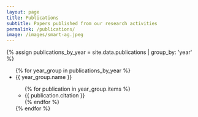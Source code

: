 ```yaml
---
layout: page
title: Publications
subtitle: Papers published from our research activities
permalink: /publications/
image: /images/smart-ag.jpeg
---
```

{% assign publications_by_year = site.data.publications | group_by: 'year' %}
<style>
    /* Basic lightbox styling */
    .lightbox-overlay {
      display: none;
      position: fixed;
      top: 0;
      left: 0;
      width: 100%;
      height: 100%;
      background: rgba(0, 0, 0, 0.8);
      justify-content: center;
      align-items: center;
      z-index: 1000;
    }

    .lightbox-content {
      background: white;
      padding: 20px;
      border-radius: 8px;
      max-width: 90%;
      max-height: 90%;
      overflow-y: auto;
    }

    .lightbox-close {
      position: absolute;
      top: 20px;
      right: 20px;
      color: white;
      font-size: 24px;
      cursor: pointer;
    }
</style>

<!-- Lightbox Structure -->
<div id="lightbox" class="lightbox-overlay">
  <div class="lightbox-content" id="lightbox-content">
    <!-- Dynamic content will be loaded here -->
  </div>
  <span class="lightbox-close" id="lightbox-close">&times;</span>
</div>
<ul>
{% for year_group in publications_by_year %}
  <li>{{ year_group.name }}</li>
  <ul>
    {% for publication in year_group.items %}
      <li class="publication">{{ publication.citation }}</li>
    {% endfor %}
  </ul>
{% endfor %}
</ul>
<script>
  // Function to fetch and display BibTeX content
  function fetchBibTeXContent(url) {
    fetch(url)
      .then(response => {
        if (!response.ok) {
          throw new Error('Network response was not ok');
        }
        return response.text();
      })
      .then(data => {
        // Display the BibTeX content in the lightbox
        document.getElementById('lightbox-content').textContent = data;
        document.getElementById('lightbox').style.display = 'flex';
      })
      .catch(error => {
        document.getElementById('lightbox-content').textContent = 'Error loading content: ' + error.message;
        document.getElementById('lightbox').style.display = 'flex';
      });
  }

  // Add event listeners to links with class 'bibtex'
  document.querySelectorAll('.bibtex').forEach(function(link) {
    link.addEventListener('click', function(event) {
      event.preventDefault(); // Prevent default link behavior

      // Fetch the BibTeX content from the external URL
      const bibtexUrl = this.getAttribute('href');
      console.log(bibtexUrl);
      fetchBibTeXContent(bibtexUrl);
    });
  });

  // Close the lightbox when the close button is clicked
  document.getElementById('lightbox-close').addEventListener('click', function() {
    document.getElementById('lightbox').style.display = 'none';
  });

  // Close the lightbox if user clicks outside the content
  document.getElementById('lightbox').addEventListener('click', function(event) {
    if (event.target === this) {
      this.style.display = 'none';
    }
  });
</script>

